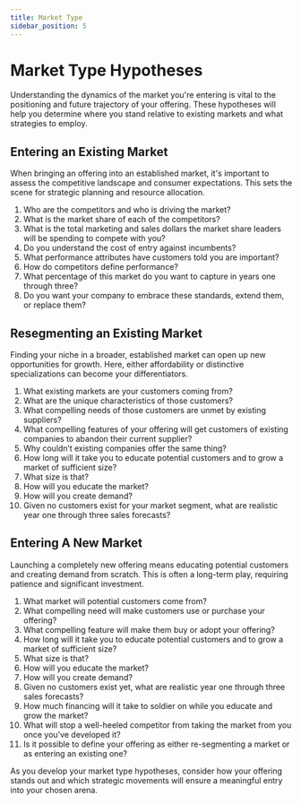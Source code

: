 ```yaml
---
title: Market Type
sidebar_position: 5
---
```


# Market Type Hypotheses

Understanding the dynamics of the market you're entering is vital to the positioning and future trajectory of your offering. These hypotheses will help you determine where you stand relative to existing markets and what strategies to employ.

## Entering an Existing Market

When bringing an offering into an established market, it's important to assess the competitive landscape and consumer expectations. This sets the scene for strategic planning and resource allocation.

1. Who are the competitors and who is driving the market?
1. What is the market share of each of the competitors?
1. What is the total marketing and sales dollars the market share leaders will be spending to compete with you?
1. Do you understand the cost of entry against incumbents?
1. What performance attributes have customers told you are important?
1. How do competitors define performance?
1. What percentage of this market do you want to capture in years one through three?
1. Do you want your company to embrace these standards, extend them, or replace them?

## Resegmenting an Existing Market

Finding your niche in a broader, established market can open up new opportunities for growth. Here, either affordability or distinctive specializations can become your differentiators.

1. What existing markets are your customers coming from?
1. What are the unique characteristics of those customers?
1. What compelling needs of those customers are unmet by existing suppliers?
1. What compelling features of your offering will get customers of existing companies to abandon their current supplier?
1. Why couldn’t existing companies offer the same thing?
1. How long will it take you to educate potential customers and to grow a market of sufficient size?
1. What size is that?
1. How will you educate the market?
1. How will you create demand?
1. Given no customers exist for your market segment, what are realistic year one through three sales forecasts?

## Entering A New Market

Launching a completely new offering means educating potential customers and creating demand from scratch. This is often a long-term play, requiring patience and significant investment.

1. What market will potential customers come from?
1. What compelling need will make customers use or purchase your offering?
1. What compelling feature will make them buy or adopt your offering?
1. How long will it take you to educate potential customers and to grow a market of sufficient size?
1. What size is that?
1. How will you educate the market?
1. How will you create demand?
1. Given no customers exist yet, what are realistic year one through three sales forecasts?
1. How much financing will it take to soldier on while you educate and grow the market?
1. What will stop a well-heeled competitor from taking the market from you once you’ve developed it?
1. Is it possible to define your offering as either re-segmenting a market or as entering an existing one?

As you develop your market type hypotheses, consider how your offering stands out and which strategic movements will ensure a meaningful entry into your chosen arena.
